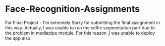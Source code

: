 # Face-Recognition-Assignments
For Final Project -
I'm extremely Sorry for submitting the final assignment in this way. Actually, I was unable to run the selfie segmentation part due to the problem in mediapipe module. For this reason ,I was unable to deploy the app also.
